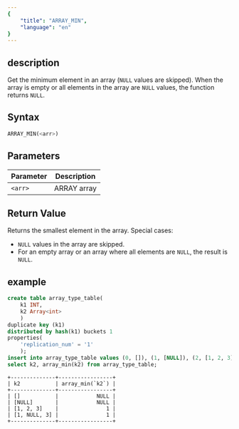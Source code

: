 ```yaml
---
{
    "title": "ARRAY_MIN",
    "language": "en"
}
---
```


<!--
Licensed to the Apache Software Foundation (ASF) under one
or more contributor license agreements.  See the NOTICE file
distributed with this work for additional information
regarding copyright ownership.  The ASF licenses this file
to you under the Apache License, Version 2.0 (the
"License"); you may not use this file except in compliance
with the License.  You may obtain a copy of the License at

  http://www.apache.org/licenses/LICENSE-2.0

Unless required by applicable law or agreed to in writing,
software distributed under the License is distributed on an
"AS IS" BASIS, WITHOUT WARRANTIES OR CONDITIONS OF ANY
KIND, either express or implied.  See the License for the
specific language governing permissions and limitations
under the License.
-->

## description

Get the minimum element in an array (`NULL` values are skipped).
When the array is empty or all elements in the array are `NULL` values, the function returns `NULL`.

## Syntax
```sql
ARRAY_MIN(<arr>)
```

## Parameters

| Parameter | Description |
| --- | --- |
| `<arr>` | ARRAY array |

## Return Value

Returns the smallest element in the array. Special cases:
- `NULL` values in the array are skipped.
- For an empty array or an array where all elements are `NULL`, the result is `NULL`.

## example

```sql
create table array_type_table(
    k1 INT, 
    k2 Array<int>
    ) 
duplicate key (k1)
distributed by hash(k1) buckets 1 
properties(
    'replication_num' = '1'
    );
insert into array_type_table values (0, []), (1, [NULL]), (2, [1, 2, 3]), (3, [1, NULL, 3]);
select k2, array_min(k2) from array_type_table;
```
```text
+--------------+-----------------+
| k2           | array_min(`k2`) |
+--------------+-----------------+
| []           |            NULL |
| [NULL]       |            NULL |
| [1, 2, 3]    |               1 |
| [1, NULL, 3] |               1 |
+--------------+-----------------+
```
